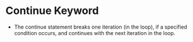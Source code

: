 # Continue Keyword
* The continue statement breaks one iteration (in the loop), if a specified condition occurs, and continues with the next iteration in the loop.

